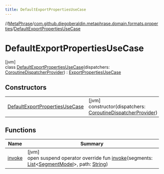 ```yaml
---
title: DefaultExportPropertiesUseCase
---
```

//[MetaPhrase](../../../index.html)/[com.github.diegoberaldin.metaphrase.domain.formats.properties](../index.html)/[DefaultExportPropertiesUseCase](index.html)



# DefaultExportPropertiesUseCase



[jvm]\
class [DefaultExportPropertiesUseCase](index.html)(dispatchers: [CoroutineDispatcherProvider](../../com.github.diegoberaldin.metaphrase.core.common.coroutines/-coroutine-dispatcher-provider/index.html)) : [ExportPropertiesUseCase](../-export-properties-use-case/index.html)



## Constructors


| | |
|---|---|
| [DefaultExportPropertiesUseCase](-default-export-properties-use-case.html) | [jvm]<br>constructor(dispatchers: [CoroutineDispatcherProvider](../../com.github.diegoberaldin.metaphrase.core.common.coroutines/-coroutine-dispatcher-provider/index.html)) |


## Functions


| Name | Summary |
|---|---|
| [invoke](invoke.html) | [jvm]<br>open suspend operator override fun [invoke](invoke.html)(segments: [List](https://kotlinlang.org/api/latest/jvm/stdlib/kotlin.collections/-list/index.html)&lt;[SegmentModel](../../com.github.diegoberaldin.metaphrase.domain.project.data/-segment-model/index.html)&gt;, path: [String](https://kotlinlang.org/api/latest/jvm/stdlib/kotlin/-string/index.html)) |


